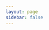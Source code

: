 ```yaml
---
layout: page
sidebar: false
---
```


<script setup>
    import {
        VPTeamPage,
        VPTeamPageTitle,
        VPTeamMembers,
        VPTeamPageSection
    } from 'vitepress/theme';

    const coreMembers = [
        {
            avatar: 'https://rameshchoudhary.site/assets/img/logo.png',
            name: 'Ramesh Choudhary',
            title: 'Founder of',
            desc: 'Currently working as a Senior Software Engineer at Capgemini',
            links: [
                { icon: 'github', link: 'https://github.com/Rameshchoudhary9784' },
                { icon: 'linkedin', link: 'https://www.linkedin.com/in/ramesh-choudhary-ba5590180/' }
            ],
            org: 'React Docs'
        }
    ];

    const partners = [
        {
            avatar: 'https://media.licdn.com/dms/image/D5603AQE0zQgSllaC2A/profile-displayphoto-shrink_800_800/0/1690883493340?e=1726099200&v=beta&t=Xc_AED7TVk9DVsigjDyCOrkp8T2XUuH6PZ-tPNIE6ak',
            name: 'Thyagaraju Bajanthri',
            title: 'Sr. Software Engineer',
            desc: 'Currently working at Capgemini',
            links: [
                { icon: 'github', link: '#' },
                { icon: 'linkedin', link: 'https://www.linkedin.com/in/thyagaraju-bajanthri-b51527168/' }
            ]
        },
        {
            avatar: 'https://media.licdn.com/dms/image/C5603AQFXex0zar57lg/profile-displayphoto-shrink_400_400/0/1623078569712?e=1726099200&v=beta&t=DxeANeHJA9EGvY2sEdBhXufOguokwn6_lYe5bun0sFo',
            name: 'Kishan Kumar Kulkarni',
            title: 'Sr. Software Engineer',
            desc: 'Currently working at Capgemini',
            links: [
                { icon: 'github', link: '#' },
                { icon: 'linkedin', link: 'https://www.linkedin.com/in/kishankumar-kulkarni/' }
            ]
        },
        {
            avatar: 'https://w7.pngwing.com/pngs/4/736/png-transparent-female-avatar-girl-face-woman-user-flat-classy-users-icon.png',
            name: 'Yasmeen Taj Syed',
            title: 'Associate Consultant',
            desc: 'Currently working at Capgemini',
            links: [
                { icon: 'github', link: '#' },
                { icon: 'linkedin', link: 'https://www.linkedin.com/in/yasmeen-taj-syed-2316851b5/' }
            ]
        }
    ];
</script>


<VPTeamPage>
    <VPTeamPageTitle>
        <template #title>Core Contributors</template>
        <template #lead>These are the core contributors</template>
    </VPTeamPageTitle>
    <VPTeamMembers 
        size="medium"
        :members="coreMembers"
    />
    <VPTeamPageSection>
        <template #title>Partners</template>
        <template #lead>These are the partners</template>
        <template #members>
            <VPTeamMembers 
                size="small"
                :members="partners"
            />
        </template>
    </VPTeamPageSection>
</VPTeamPage>